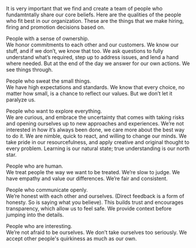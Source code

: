 It is very important that we find and create a team of people who fundamtntally share our core beliefs. Here are the qualities of the people who fit best in our organization. These are the things that we make hiring, firing and promotion decisions based on.

People with a sense of ownership.  
We honor commitments to each other and our customers. We know our stuff, and if we don’t, we know that too. We ask questions to fully understand what’s required, step up to address issues, and lend a hand where needed. But at the end of the day we answer for our own actions. We see things through.


People who sweat the small things.  
We have high expectations and standards. We know that every choice, no matter how small, is a chance to reflect our values. But we don’t let it paralyze us.


People who want to explore everything.  
We are curious, and embrace the uncertainty that comes with taking risks and opening ourselves up to new approaches and experiences. We’re not interested in how it’s always been done, we care more about the best way to do it. We are nimble, quick to react, and willing to change our minds. We take pride in our resourcefulness, and apply creative and original thought to every problem. Learning is our natural state; true understanding is our north star.


People who are human.  
We treat people the way we want to be treated. We’re slow to judge. We have empathy and value our differences. We’re fair and consistent.


People who communicate openly.  
We’re honest with each other and ourselves. (Direct feedback is a form of honesty. So is saying what you believe). This builds trust and encourages transparency, which allow us to feel safe. We provide context before jumping into the details.


People who are interesting.  
We’re not afraid to be ourselves. We don’t take ourselves too seriously. We accept other people's quirkiness as much as our own.
